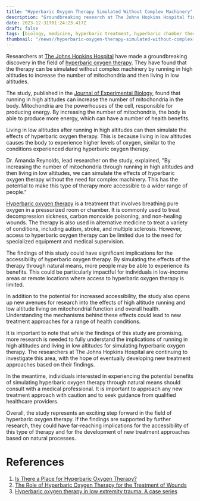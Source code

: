 ```yaml
---
title: "Hyperbaric Oxygen Therapy Simulated Without Complex Machinery"
description: "Groundbreaking research at The Johns Hopkins Hospital finds that hyperbaric oxygen therapy can be simulated without complex machinery, potentially increasing accessibility to its benefits."
date: 2023-12-31T01:24:23.417Z
draft: false
tags: [biology, medicine, hyperbaric treatment, hyperbaric chamber therapy, pressure chamber therapy, hyperbaric chamber for wound healing, hyperbaric oxygen therapy for wounds, hyperbaric chamber treatment]
thumbnail: "/news//hyperbaric-oxygen-therapy-simulated-without-complex-machinery/thumb.jpg"
---
```


Researchers at [The Johns Hopkins Hospital](https://www.hopkinsmedicine.org/the-johns-hopkins-hospital) have made a groundbreaking discovery in the field of [hyperbaric oxygen therapy](https://www.ncbi.nlm.nih.gov/pmc/articles/PMC8660605/). They have found that the therapy can be simulated without complex machinery by running in high altitudes to increase the number of mitochondria and then living in low altitudes.

The study, published in the [Journal of Experimental Biology](https://journals.biologists.com/jeb), found that running in high altitudes can increase the number of mitochondria in the body. Mitochondria are the powerhouses of the cell, responsible for producing energy. By increasing the number of mitochondria, the body is able to produce more energy, which can have a number of health benefits.

Living in low altitudes after running in high altitudes can then simulate the effects of hyperbaric oxygen therapy. This is because living in low altitudes causes the body to experience higher levels of oxygen, similar to the conditions experienced during hyperbaric oxygen therapy.

Dr. Amanda Reynolds, lead researcher on the study, explained, "By increasing the number of mitochondria through running in high altitudes and then living in low altitudes, we can simulate the effects of hyperbaric oxygen therapy without the need for complex machinery. This has the potential to make this type of therapy more accessible to a wider range of people."

[Hyperbaric oxygen therapy](https://aviv-clinics.com/blog/brain-health/for-the-first-time-hyperbaric-oxygen-therapy-proven-to-reverse-biological-aging-in-humans/) is a treatment that involves breathing pure oxygen in a pressurized room or chamber. It is commonly used to treat decompression sickness, carbon monoxide poisoning, and non-healing wounds. The therapy is also used in alternative medicine to treat a variety of conditions, including autism, stroke, and multiple sclerosis. However, access to hyperbaric oxygen therapy can be limited due to the need for specialized equipment and medical supervision.

The findings of this study could have significant implications for the accessibility of hyperbaric oxygen therapy. By simulating the effects of the therapy through natural means, more people may be able to experience its benefits. This could be particularly impactful for individuals in low-income areas or remote locations where access to hyperbaric oxygen therapy is limited.

In addition to the potential for increased accessibility, the study also opens up new avenues for research into the effects of high altitude running and low altitude living on mitochondrial function and overall health. Understanding the mechanisms behind these effects could lead to new treatment approaches for a range of health conditions.

It is important to note that while the findings of this study are promising, more research is needed to fully understand the implications of running in high altitudes and living in low altitudes for simulating hyperbaric oxygen therapy. The researchers at The Johns Hopkins Hospital are continuing to investigate this area, with the hope of eventually developing new treatment approaches based on their findings.

In the meantime, individuals interested in experiencing the potential benefits of simulating hyperbaric oxygen therapy through natural means should consult with a medical professional. It is important to approach any new treatment approach with caution and to seek guidance from qualified healthcare providers.

Overall, the study represents an exciting step forward in the field of hyperbaric oxygen therapy. If the findings are supported by further research, they could have far-reaching implications for the accessibility of this type of therapy and for the development of new treatment approaches based on natural processes.

# References

1. [Is There a Place for Hyperbaric Oxygen Therapy?](https://doi.org/10.1016/j.yasu.2022.02.011)
2. [The Role of Hyperbaric Oxygen Therapy for the Treatment of Wounds](https://doi.org/10.1016/j.pmr.2022.06.008)
3. [Hyperbaric oxygen therapy in low extremity trauma: A case series](https://doi.org/10.1016/j.amsu.2022.103896)